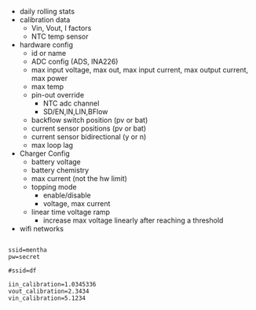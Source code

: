 
* daily rolling stats
* calibration data
  * Vin, Vout, I factors
  * NTC temp sensor
* hardware config
  * id or name
  * ADC config (ADS, INA226)
  * max input voltage, max out, max input current, max output current, max power
  * max temp
  * pin-out override
    * NTC adc channel
    * SD/EN,IN,LIN,BFlow
  * backflow switch position (pv or bat)
  * current sensor positions (pv or bat)
  * current sensor bidirectional (y or n)
  * max loop lag
* Charger Config
  * battery voltage
  * battery chemistry
  * max current (not the hw limit)
  * topping mode
    * enable/disable
    * voltage, max current
  * linear time voltage ramp
    * increase max voltage linearly after reaching a threshold
* wifi networks




```

ssid=mentha
pw=secret

#ssid=df

iin_calibration=1.0345336
vout_calibration=2.3434
vin_calibration=5.1234
```
